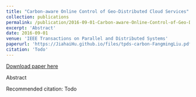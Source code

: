 ```yaml
---
title: "Carbon-aware Online Control of Geo-Distributed Cloud Services"
collection: publications
permalink: /publication/2016-09-01-Carbon-aware-Online-Control-of-Geo-Distributed-Cloud-Services
excerpt: 'Abstract'
date: 2016-09-01
venue: 'IEEE Transactions on Parallel and Distributed Systems'
paperurl: 'https://JiahaiHu.github.io/files/tpds-carbon-FangmingLiu.pdf'
citation: 'Todo'
---
```


<a href='https://JiahaiHu.github.io/files/tpds-carbon-FangmingLiu.pdf'>Download paper here</a>

Abstract

Recommended citation: Todo